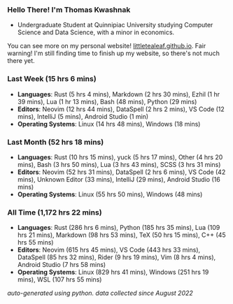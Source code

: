 
### Hello There! I'm Thomas Kwashnak

- Undergraduate Student at Quinnipiac University studying Computer Science and Data Science, with a minor in economics.

You can see more on my personal website! [littletealeaf.github.io](https://littletealeaf.github.io). Fair warning! I'm still finding time to finish up my website, so there's not much there yet.

### Last Week (15 hrs 6 mins)
- **Languages**: Rust (5 hrs 4 mins), Markdown (2 hrs 30 mins), Ezhil (1 hr 39 mins), Lua (1 hr 13 mins), Bash (48 mins), Python (29 mins)
- **Editors**: Neovim (12 hrs 44 mins), DataSpell (2 hrs 2 mins), VS Code (12 mins), IntelliJ (5 mins), Android Studio (1 min)
- **Operating Systems**: Linux (14 hrs 48 mins), Windows (18 mins)
    
### Last Month (52 hrs 18 mins)
- **Languages**: Rust (10 hrs 15 mins), yuck (5 hrs 17 mins), Other (4 hrs 20 mins), Bash (3 hrs 50 mins), Lua (3 hrs 43 mins), SCSS (3 hrs 31 mins)
- **Editors**: Neovim (52 hrs 31 mins), DataSpell (2 hrs 6 mins), VS Code (42 mins), Unknown Editor (33 mins), IntelliJ (29 mins), Android Studio (16 mins)
- **Operating Systems**: Linux (55 hrs 50 mins), Windows (48 mins)
    
### All Time (1,172 hrs 22 mins)
- **Languages**: Rust (286 hrs 6 mins), Python (185 hrs 35 mins), Lua (109 hrs 21 mins), Markdown (98 hrs 53 mins), TeX (50 hrs 15 mins), C++ (45 hrs 55 mins)
- **Editors**: Neovim (615 hrs 45 mins), VS Code (443 hrs 33 mins), DataSpell (85 hrs 32 mins), Rider (9 hrs 19 mins), Vim (8 hrs 4 mins), Android Studio (7 hrs 58 mins)
- **Operating Systems**: Linux (829 hrs 41 mins), Windows (251 hrs 19 mins), WSL (107 hrs 55 mins)
    

*auto-generated using python. data collected since August 2022*
